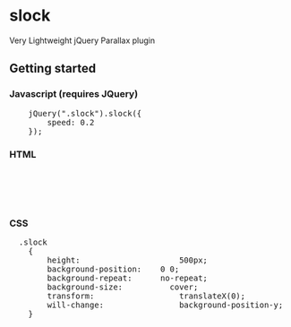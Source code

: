 # slock
Very Lightweight jQuery Parallax plugin

<h2>Getting started</h2>
<h3>Javascript (requires JQuery)</h3>
<pre>
	jQuery(".slock").slock({
		speed: 0.2 
	});
</pre>

<h3>HTML</h3>
<pre>
  <div class="slock" style="background-image: url(yourimage.jpg);">
  </div>	
</pre>

<h3>CSS</h3>
<pre>
  .slock
	{
		height:       				500px;
		background-position: 	0 0;
		background-repeat: 		no-repeat;
		background-size: 		  cover;
		transform: 				    translateX(0);
		will-change: 			    background-position-y;
	}	
</pre>

